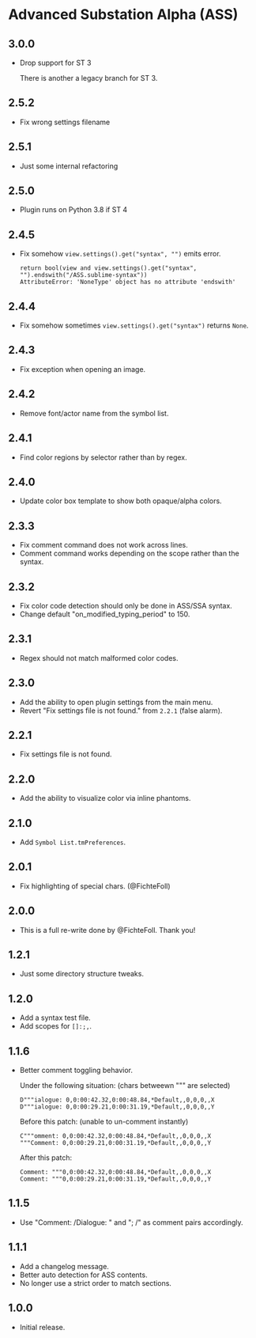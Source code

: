 # Advanced Substation Alpha (ASS)

## 3.0.0

- Drop support for ST 3

  There is another a legacy branch for ST 3.

## 2.5.2

- Fix wrong settings filename

## 2.5.1

- Just some internal refactoring

## 2.5.0

- Plugin runs on Python 3.8 if ST 4

## 2.4.5

- Fix somehow `view.settings().get("syntax", "")` emits error.

  ```text
  return bool(view and view.settings().get("syntax", "").endswith("/ASS.sublime-syntax"))
  AttributeError: 'NoneType' object has no attribute 'endswith'
  ```

## 2.4.4

- Fix somehow sometimes `view.settings().get("syntax")` returns `None`.

## 2.4.3

- Fix exception when opening an image.

## 2.4.2

- Remove font/actor name from the symbol list.

## 2.4.1

- Find color regions by selector rather than by regex.

## 2.4.0

- Update color box template to show both opaque/alpha colors.

## 2.3.3

- Fix comment command does not work across lines.
- Comment command works depending on the scope rather than the syntax.

## 2.3.2

- Fix color code detection should only be done in ASS/SSA syntax.
- Change default "on_modified_typing_period" to 150.

## 2.3.1

- Regex should not match malformed color codes.

## 2.3.0

- Add the ability to open plugin settings from the main menu.
- Revert "Fix settings file is not found." from `2.2.1` (false alarm).

## 2.2.1

- Fix settings file is not found.

## 2.2.0

- Add the ability to visualize color via inline phantoms.

## 2.1.0

- Add `Symbol List.tmPreferences`.

## 2.0.1

- Fix highlighting of special chars. (@FichteFoll)

## 2.0.0

- This is a full re-write done by @FichteFoll. Thank you!

## 1.2.1

- Just some directory structure tweaks.

## 1.2.0

- Add a syntax test file.
- Add scopes for `[]:;,`.

## 1.1.6

- Better comment toggling behavior.

  Under the following situation: (chars betweewn """ are selected)

      D"""ialogue: 0,0:00:42.32,0:00:48.84,*Default,,0,0,0,,X
      D"""ialogue: 0,0:00:29.21,0:00:31.19,*Default,,0,0,0,,Y

  Before this patch: (unable to un-comment instantly)

      C"""omment: 0,0:00:42.32,0:00:48.84,*Default,,0,0,0,,X
      """Comment: 0,0:00:29.21,0:00:31.19,*Default,,0,0,0,,Y

  After this patch:

      Comment: """0,0:00:42.32,0:00:48.84,*Default,,0,0,0,,X
      Comment: """0,0:00:29.21,0:00:31.19,*Default,,0,0,0,,Y

## 1.1.5

- Use "Comment: /Dialogue: " and "; /" as comment pairs accordingly.

## 1.1.1

- Add a changelog message.
- Better auto detection for ASS contents.
- No longer use a strict order to match sections.

## 1.0.0

- Initial release.
